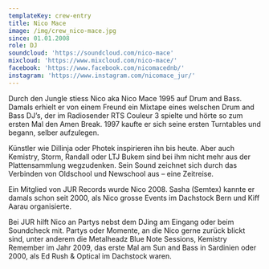 ```yaml
---
templateKey: crew-entry
title: Nico Mace
image: /img/crew_nico-mace.jpg
since: 01.01.2008
role: DJ
soundcloud: 'https://soundcloud.com/nico-mace'
mixcloud: 'https://www.mixcloud.com/nico-mace/'
facebook: 'https://www.facebook.com/nicomacednb/'
instagram: 'https://www.instagram.com/nicomace_jur/'
---
```

Durch den Jungle stiess Nico aka Nico Mace 1995 auf Drum and Bass. Damals erhielt er von einem Freund ein Mixtape eines welschen Drum and Bass DJ’s, der im Radiosender RTS Couleur 3 spielte und hörte so zum ersten Mal den Amen Break. 1997 kaufte er sich seine ersten Turntables und begann, selber aufzulegen.

Künstler wie Dillinja oder Photek inspirieren ihn bis heute. Aber auch Kemistry, Storm, Randall oder LTJ Bukem sind bei ihm nicht mehr aus der Plattensammlung wegzudenken. Sein Sound zeichnet sich durch das Verbinden von Oldschool und Newschool aus – eine Zeitreise.

Ein Mitglied von JUR Records wurde Nico 2008. Sasha (Semtex) kannte er damals schon seit 2000, als Nico grosse Events im Dachstock Bern und Kiff Aarau organisierte. 

Bei JUR hilft Nico an Partys nebst dem DJing am Eingang oder beim Soundcheck mit. Partys oder Momente, an die Nico gerne zurück blickt sind, unter anderem die Metalheadz Blue Note Sessions, Kemistry Remember im Jahr 2009, das erste Mal am Sun and Bass in Sardinien oder 2000, als Ed Rush & Optical im Dachstock waren.
